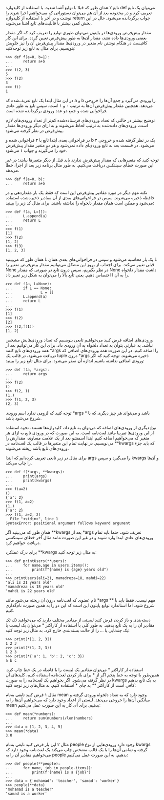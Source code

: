 تابع ۲
همان طور که قبلا با توابع آشنا شدید، با استفاده از کلیدواژه def می‌توان یک تابع تعریف کرد و در محدوده بعد از آن هم می‌توان دستوراتی که می‌خواهیم اجرا شوند را نوشت و در آخر با استفاده از کلیدواژه return جواب برگردانده می‌شود. حال در این بخش کمی بیشتر با قابلیت‌های تابع آشنا می‌شوید.

مقدار پیش‌فرض ورودی‌ها
در پایتون می‌توان طوری توابع را تعریف کرد که اگر مقدار بعضی ورودی‌ها داده نشد، مقدار آن‌ها به طور پیش‌فرض تعیین گردد. برای این کار کافیست در هنگام نوشتن نام متغیر در ورودی‌ها مقدار پیش‌فرض آن را نیز جلویش بنویسیم. برای مثال به تابع زیر توجه‌کنید:

```angular2html
>>> def f(a=0, b=1):
...     return a+b
... 
>>> f(2, 3)
5
>>> f(2)
3
>>> f()
1
```

در این مثال ابتدا یک تابع تعریف‌شده که a و ‍‍b را ورودی می‌گیرد و جمع آن‌ها را خروجی می‌دهد. همچنین مقدار پیش‌فرض آن‌ها به ترتیب ۰ و ۱ است. سپس تابع به طور عادی فراخوانی شده و جمع دو عدد ورودی برگردانده شده است.

توضیح بیشتر
در حالتی که تعداد ورودی‌های فرستاده‌شده کم‌تر از تعداد ورودی‌های لازم است، ورودی‌های داده‌شده به ترتیب لحاظ می‌شوند و به ازای دیگر ورودی‌ها مقدار پیش‌فرض در نظر گرفته‌ می‌شود.

در فراخوانی بعدی ابتدا تابع با ۲ فراخوانی شده و b یک در نظر گرفته شده و خروجی ۳ می‌شود. در قسمت بعد به تابع ورودی‌ای داده نمی‌شود و هر دو متغیر مقدار پیش‌فرض خود را می‌گیرند و جواب ۱ می‌شود.

توجه‌ کنید که متغیرهایی که مقدار پیش‌فرض ندارند باید قبل از دیگر متغیرها بیایند؛ در غیر این صورت خطای سینتکس دریافت می‌کنیم. به طور مثال برنامه زیر بعد از اجرا، خطا می‌دهد.

```angular2html
>>> def f(a=0, b):
...     return a+b
```

نکته مهم دیگر در مورد مقادیر پیش‌فرض این است که فقط یک بار مقداردهی و در حافظه ذخیره می‌شوند. سپس در فراخوانی‌های بعدی از آن مقادیر ذخیره‌شده استفاده می‌شود و ممکن است همان مقدار دلخواه را نداشته باشند. برای مثال کد زیر را ببینید:

```
>>> def f(a, L=[]):
...     L.append(a)
...     return L
... 
>>> f(1)
[1]
>>> f(2)
[1, 2]
>>> f(3)
[1, 2, 3]
```

همان طور که می‌بینید ‍‍L یک بار محاسبه می‌شود و سپس در فراخوانی‌های بعدی همان L قبلی تغییر می‌کند. برای اجتناب از بروز این مشکل می‌توانیم مقدار پیش‌فرض متغیر را None در نظر بگیریم، سپس درون تابع در صورتی که مقدار None داشت مقدار دلخواه را به آن ا اختصاص دهیم. یعنی تابع بالا را می‌توان به شکل زیر تغییر داد.


```angular2html
>>> def f(a, L=None):
...     if L == None:
...             L = []
...     L.append(a)
...     return L
... 
>>> f(1)
[1]
>>> f(2)
[2]
>>> f(2,f(1))
[1, 2]
```


ورودی‌های اضافه
فرض کنید می‌خواهیم تابعی بنویسیم که تعداد ورودی‌هایش مشخص نباشد. به عبارتی بتوان به تعداد دلخواه به آن ورودی داد. برای این کار می‌توانیم بعد از همه ورودی‌های تابع کلمه *args را اضافه کنیم. در این صورت همه ورودی‌های اضافی که دریافت می‌شود، در قالب یک tuple درون *args ذخیره می‌شوند. توجه کنید که اگر ورودی اضافی نداشته باشیم اندازه آن صفر می‌شود. برای مثال تابع زیر را ببینید:

```angular2html
>>> def f(a, *args):
...     return args
... 
>>> f(2)
()
>>> f(2, 1)
(1,)
>>> f(1, 2, 3)
(2, 3)
```

توجه‌ کنید که لزومی ندارد اسم ورودی *args باشد و می‌تواند هر چیز دیگری که با * شروع می‌شود باشد.

نوع دیگری از ورودی‌های اضافه که می‌توان به تابع داد، کلیدواژه‌ها هستند. نحوه استفاده از این ورودی‌ها تقریبا مانند لغت‌نامه است. به این صورت که در ورودی تابع به ازای هر متغیر که می‌خواهیم اضافه کنیم ابتدا اسمشو بعد از یک علامت مساوی، مقدارش را می‌نویسیم. در نهایت تمام این متغیرها در قالب یک لغت‌نامه در **kwargs که باید جزء ورودی‌های تابع باشد ریخته می‌شوند.

برای مثال در زیر تابعی تعریف کرده‌ایم که ابتدا args را می‌گیرد و سپس kwargs و آن‌ها را چاپ می‌کند.

```angular2html
>>> def f(*args, **kwargs):
...     print(args)
...     print(kwargs)
... 
>>> f(a=2)
()
{'a': 2}
>>> f(1, a=2)
(1,)
{'a': 2}
>>> f(1, a=2, 2)
  File "<stdin>", line 1
SyntaxError: positional argument follows keyword argument
```

همان طور که می‌بینید اگر **kwargs بعد از ‍‍*args تعریف شود، حتما باید تمام ورودی‌های عادی ابتدا وارد شوند و در غیر این صورت مانند مثال آخر خطای سینتکسی دریافت خواهیم‌ کرد.

برای درک عملکرد **kwargs به مثال زیر توجه کنید:

```
>>> def printUsers(**users):
...     for name,age in users.items():
...         print(f"{name} is {age} years old")
...
>>> printUsers(ali=21, mamadreza=18, mahdi=22)
'ali is 21 years old'
'mamadreza is 18 years old'
'mahdi is 22 years old'
```


نام عضوی که لغت‌نامه درون آن ریخته می‌شود مانند *args مهم نیست. فقط باید با ** شروع شود. اما استاندارد توابع پایتون این است که این دو را به همین صورت نام‌گذاری کنیم.

دسته‌بندی و باز کردن
فرض کنید لیستی از مقادیر مختلف دارید که می‌خواهید تک تک مقادیر آن را به یک تابع بدهید. به طور کلی با استفاده از کاراکتر * می‌توان یک لیست یا یک چندتایی یا ... را از حالت بسته‌بندی خارج کرد. به مثال زیر توجه کنید:


```angular2html
>>> print(*[1, 2, 3])
1 2 3
>>> print(*(1, 2, 3))
1 2 3
>>> print(*{'a': 1, 'b': 2, 'c': 3})
a b c
```

استفاده از کاراکتر * می‌توان مقادیر یک لیست را با فاصله در یک خط چاپ کرد. همین‌طور با توجه به خط پنجم اگر از * برای باز کردن لغت‌نامه استفاده کنیم، کلیدهای آن در نظر گرفته می‌شود. اگر بخواهیم یک لغت‌نامه را به صورت kwargs به یک تابع بدهیم کافی است از کاراکتر ** به جای * استفاده کنیم. به مثال‌های زیر توجه کنید:

مثال ۱
فرض کنید تابعی به‌نام mean وجود دارد که به تعداد دلخواه ورودی گرفته و میانگین آن‌ها را خروجی ‌می‌دهد. لیستی از اعداد وجود دارد که می‌خواهیم آن‌‌ها را به mean بدهیم. برای ای کار به این صورت عمل می‌کنیم:

```angular2html
>>> def mean(*numbers):
...     return sum(numbers)/len(numbers)
...
>>> data = [1, 2, 3, 4, 5]
>>> mean(*data)
3.0
```

مثال ۲
این بار فرض کنید تابعی به‌نام people وجود دارد ورودی‌هایی از نوع kwargs گرفته و تمامی آن‌ها را با یک قالب مشخص چاپ می‌کند یک لغت‌نامه وجود دارد که می‌خواهیم مقادیر آن‌ را به people بدهیم. به این صورت عمل می‌کنیم:


```angular2html
>>> def people(**people):
...     for name, job in people.items():
...         print(f'{name} is a {job}')
...
>>> data = {'mohamad': 'teacher', 'samad': 'worker'}
>>> people(**data)
'mohamad is a teacher'
'samad is a worker'
```

